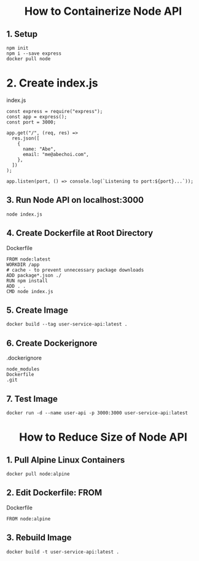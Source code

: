 <h1 align="center">
How to Containerize Node API
</p>

## 1. Setup

```
npm init
npm i --save express
docker pull node
```

# 2. Create index.js

index.js

```
const express = require("express");
const app = express();
const port = 3000;

app.get("/", (req, res) =>
  res.json([
    {
      name: "Abe",
      email: "me@abechoi.com",
    },
  ])
);

app.listen(port, () => console.log(`Listening to port:${port}...`));
```

## 3. Run Node API on localhost:3000

```
node index.js
```

## 4. Create Dockerfile at Root Directory

Dockerfile

```
FROM node:latest
WORKDIR /app
# cache - to prevent unnecessary package downloads
ADD package*.json ./
RUN npm install
ADD . .
CMD node index.js
```

## 5. Create Image

```
docker build --tag user-service-api:latest .
```

## 6. Create Dockerignore

.dockerignore

```
node_modules
Dockerfile
.git
```

## 7. Test Image

```
docker run -d --name user-api -p 3000:3000 user-service-api:latest
```

<h1 align="center">
How to Reduce Size of Node API
</h1>

## 1. Pull Alpine Linux Containers

```
docker pull node:alpine
```

## 2. Edit Dockerfile: FROM

Dockerfile

```
FROM node:alpine
```

## 3. Rebuild Image

```
docker build -t user-service-api:latest .
```

